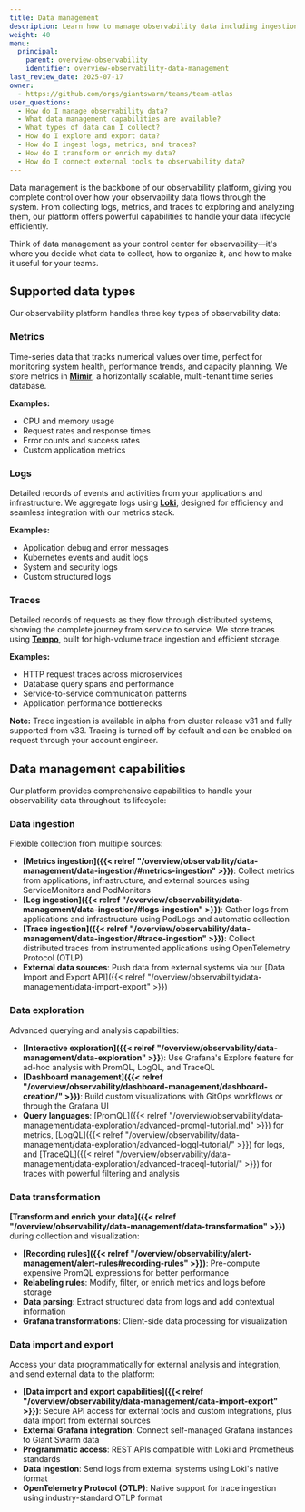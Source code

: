 ```yaml
---
title: Data management
description: Learn how to manage observability data including ingestion, exploration, transformation, and export in the Giant Swarm platform.
weight: 40
menu:
  principal:
    parent: overview-observability
    identifier: overview-observability-data-management
last_review_date: 2025-07-17
owner:
  - https://github.com/orgs/giantswarm/teams/team-atlas
user_questions:
  - How do I manage observability data?
  - What data management capabilities are available?
  - What types of data can I collect?
  - How do I explore and export data?
  - How do I ingest logs, metrics, and traces?
  - How do I transform or enrich my data?
  - How do I connect external tools to observability data?
---
```


Data management is the backbone of our observability platform, giving you complete control over how your observability data flows through the system. From collecting logs, metrics, and traces to exploring and analyzing them, our platform offers powerful capabilities to handle your data lifecycle efficiently.

Think of data management as your control center for observability—it's where you decide what data to collect, how to organize it, and how to make it useful for your teams.

## Supported data types

Our observability platform handles three key types of observability data:

### Metrics

Time-series data that tracks numerical values over time, perfect for monitoring system health, performance trends, and capacity planning. We store metrics in **[Mimir](https://grafana.com/oss/mimir/)**, a horizontally scalable, multi-tenant time series database.

**Examples:**

- CPU and memory usage
- Request rates and response times
- Error counts and success rates
- Custom application metrics

### Logs

Detailed records of events and activities from your applications and infrastructure. We aggregate logs using **[Loki](https://grafana.com/oss/loki/)**, designed for efficiency and seamless integration with our metrics stack.

**Examples:**

- Application debug and error messages
- Kubernetes events and audit logs
- System and security logs
- Custom structured logs

### Traces

Detailed records of requests as they flow through distributed systems, showing the complete journey from service to service. We store traces using **[Tempo](https://grafana.com/oss/tempo/)**, built for high-volume trace ingestion and efficient storage.

**Examples:**

- HTTP request traces across microservices
- Database query spans and performance
- Service-to-service communication patterns
- Application performance bottlenecks

**Note:** Trace ingestion is available in alpha from cluster release v31 and fully supported from v33. Tracing is turned off by default and can be enabled on request through your account engineer.

## Data management capabilities

Our platform provides comprehensive capabilities to handle your observability data throughout its lifecycle:

### Data ingestion

Flexible collection from multiple sources:

- **[Metrics ingestion]({{< relref "/overview/observability/data-management/data-ingestion/#metrics-ingestion" >}})**: Collect metrics from applications, infrastructure, and external sources using ServiceMonitors and PodMonitors
- **[Log ingestion]({{< relref "/overview/observability/data-management/data-ingestion/#logs-ingestion" >}})**: Gather logs from applications and infrastructure using PodLogs and automatic collection
- **[Trace ingestion]({{< relref "/overview/observability/data-management/data-ingestion/#trace-ingestion" >}})**: Collect distributed traces from instrumented applications using OpenTelemetry Protocol (OTLP)
- **External data sources**: Push data from external systems via our [Data Import and Export API]({{< relref "/overview/observability/data-management/data-import-export" >}})

### Data exploration

Advanced querying and analysis capabilities:

- **[Interactive exploration]({{< relref "/overview/observability/data-management/data-exploration" >}})**: Use Grafana's Explore feature for ad-hoc analysis with PromQL, LogQL, and TraceQL
- **[Dashboard management]({{< relref "/overview/observability/dashboard-management/dashboard-creation/" >}})**: Build custom visualizations with GitOps workflows or through the Grafana UI
- **Query languages**: [PromQL]({{< relref "/overview/observability/data-management/data-exploration/advanced-promql-tutorial.md" >}}) for metrics, [LogQL]({{< relref "/overview/observability/data-management/data-exploration/advanced-logql-tutorial/" >}}) for logs, and [TraceQL]({{< relref "/overview/observability/data-management/data-exploration/advanced-traceql-tutorial/" >}}) for traces with powerful filtering and analysis

### Data transformation

**[Transform and enrich your data]({{< relref "/overview/observability/data-management/data-transformation" >}})** during collection and visualization:

- **[Recording rules]({{< relref "/overview/observability/alert-management/alert-rules#recording-rules" >}})**: Pre-compute expensive PromQL expressions for better performance
- **Relabeling rules**: Modify, filter, or enrich metrics and logs before storage
- **Data parsing**: Extract structured data from logs and add contextual information
- **Grafana transformations**: Client-side data processing for visualization

### Data import and export

Access your data programmatically for external analysis and integration, and send external data to the platform:

- **[Data import and export capabilities]({{< relref "/overview/observability/data-management/data-import-export" >}})**: Secure API access for external tools and custom integrations, plus data import from external sources
- **External Grafana integration**: Connect self-managed Grafana instances to Giant Swarm data
- **Programmatic access**: REST APIs compatible with Loki and Prometheus standards
- **Data ingestion**: Send logs from external systems using Loki's native format
- **OpenTelemetry Protocol (OTLP)**: Native support for trace ingestion using industry-standard OTLP format
